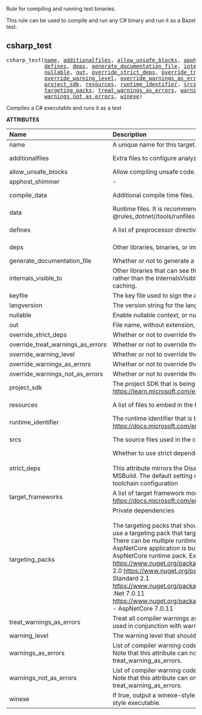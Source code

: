 <!-- Generated with Stardoc: http://skydoc.bazel.build -->


Rule for compiling and running test binaries.

This rule can be used to compile and run any C# binary and run it as
a Bazel test.


<a id="csharp_test"></a>

## csharp_test

<pre>
csharp_test(<a href="#csharp_test-name">name</a>, <a href="#csharp_test-additionalfiles">additionalfiles</a>, <a href="#csharp_test-allow_unsafe_blocks">allow_unsafe_blocks</a>, <a href="#csharp_test-apphost_shimmer">apphost_shimmer</a>, <a href="#csharp_test-compile_data">compile_data</a>, <a href="#csharp_test-data">data</a>,
            <a href="#csharp_test-defines">defines</a>, <a href="#csharp_test-deps">deps</a>, <a href="#csharp_test-generate_documentation_file">generate_documentation_file</a>, <a href="#csharp_test-internals_visible_to">internals_visible_to</a>, <a href="#csharp_test-keyfile">keyfile</a>, <a href="#csharp_test-langversion">langversion</a>,
            <a href="#csharp_test-nullable">nullable</a>, <a href="#csharp_test-out">out</a>, <a href="#csharp_test-override_strict_deps">override_strict_deps</a>, <a href="#csharp_test-override_treat_warnings_as_errors">override_treat_warnings_as_errors</a>,
            <a href="#csharp_test-override_warning_level">override_warning_level</a>, <a href="#csharp_test-override_warnings_as_errors">override_warnings_as_errors</a>, <a href="#csharp_test-override_warnings_not_as_errors">override_warnings_not_as_errors</a>,
            <a href="#csharp_test-project_sdk">project_sdk</a>, <a href="#csharp_test-resources">resources</a>, <a href="#csharp_test-runtime_identifier">runtime_identifier</a>, <a href="#csharp_test-srcs">srcs</a>, <a href="#csharp_test-strict_deps">strict_deps</a>, <a href="#csharp_test-target_frameworks">target_frameworks</a>,
            <a href="#csharp_test-targeting_packs">targeting_packs</a>, <a href="#csharp_test-treat_warnings_as_errors">treat_warnings_as_errors</a>, <a href="#csharp_test-warning_level">warning_level</a>, <a href="#csharp_test-warnings_as_errors">warnings_as_errors</a>,
            <a href="#csharp_test-warnings_not_as_errors">warnings_not_as_errors</a>, <a href="#csharp_test-winexe">winexe</a>)
</pre>

Compiles a C# executable and runs it as a test

**ATTRIBUTES**


| Name  | Description | Type | Mandatory | Default |
| :------------- | :------------- | :------------- | :------------- | :------------- |
| <a id="csharp_test-name"></a>name |  A unique name for this target.   | <a href="https://bazel.build/concepts/labels#target-names">Name</a> | required |  |
| <a id="csharp_test-additionalfiles"></a>additionalfiles |  Extra files to configure analyzers.   | <a href="https://bazel.build/concepts/labels">List of labels</a> | optional | <code>[]</code> |
| <a id="csharp_test-allow_unsafe_blocks"></a>allow_unsafe_blocks |  Allow compiling unsafe code. It true, /unsafe is passed to the compiler.   | Boolean | optional | <code>False</code> |
| <a id="csharp_test-apphost_shimmer"></a>apphost_shimmer |  -   | <a href="https://bazel.build/concepts/labels">Label</a> | optional | <code>None</code> |
| <a id="csharp_test-compile_data"></a>compile_data |  Additional compile time files.   | <a href="https://bazel.build/concepts/labels">List of labels</a> | optional | <code>[]</code> |
| <a id="csharp_test-data"></a>data |  Runtime files. It is recommended to use the @rules_dotnet//tools/runfiles library to read the runtime files.   | <a href="https://bazel.build/concepts/labels">List of labels</a> | optional | <code>[]</code> |
| <a id="csharp_test-defines"></a>defines |  A list of preprocessor directive symbols to define.   | List of strings | optional | <code>[]</code> |
| <a id="csharp_test-deps"></a>deps |  Other libraries, binaries, or imported DLLs   | <a href="https://bazel.build/concepts/labels">List of labels</a> | optional | <code>[]</code> |
| <a id="csharp_test-generate_documentation_file"></a>generate_documentation_file |  Whether or not to generate a documentation file.   | Boolean | optional | <code>True</code> |
| <a id="csharp_test-internals_visible_to"></a>internals_visible_to |  Other libraries that can see the assembly's internal symbols. Using this rather than the InternalsVisibleTo assembly attribute will improve build caching.   | List of strings | optional | <code>[]</code> |
| <a id="csharp_test-keyfile"></a>keyfile |  The key file used to sign the assembly with a strong name.   | <a href="https://bazel.build/concepts/labels">Label</a> | optional | <code>None</code> |
| <a id="csharp_test-langversion"></a>langversion |  The version string for the language.   | String | optional | <code>""</code> |
| <a id="csharp_test-nullable"></a>nullable |  Enable nullable context, or nullable warnings.   | String | optional | <code>"disable"</code> |
| <a id="csharp_test-out"></a>out |  File name, without extension, of the built assembly.   | String | optional | <code>""</code> |
| <a id="csharp_test-override_strict_deps"></a>override_strict_deps |  Whether or not to override the strict_deps attribute.   | Boolean | optional | <code>False</code> |
| <a id="csharp_test-override_treat_warnings_as_errors"></a>override_treat_warnings_as_errors |  Whether or not to override the treat_warnings_as_errors attribute.   | Boolean | optional | <code>False</code> |
| <a id="csharp_test-override_warning_level"></a>override_warning_level |  Whether or not to override the warning_level attribute.   | Boolean | optional | <code>False</code> |
| <a id="csharp_test-override_warnings_as_errors"></a>override_warnings_as_errors |  Whether or not to override the warnings_as_errors attribute.   | Boolean | optional | <code>False</code> |
| <a id="csharp_test-override_warnings_not_as_errors"></a>override_warnings_not_as_errors |  Whether or not to override the warnings_not_as_errors attribute.   | Boolean | optional | <code>False</code> |
| <a id="csharp_test-project_sdk"></a>project_sdk |  The project SDK that is being targeted. See https://learn.microsoft.com/en-us/dotnet/core/project-sdk/overview   | String | optional | <code>"default"</code> |
| <a id="csharp_test-resources"></a>resources |  A list of files to embed in the DLL as resources.   | <a href="https://bazel.build/concepts/labels">List of labels</a> | optional | <code>[]</code> |
| <a id="csharp_test-runtime_identifier"></a>runtime_identifier |  The runtime identifier that is being targeted. See https://docs.microsoft.com/en-us/dotnet/core/rid-catalog   | String | required |  |
| <a id="csharp_test-srcs"></a>srcs |  The source files used in the compilation.   | <a href="https://bazel.build/concepts/labels">List of labels</a> | optional | <code>[]</code> |
| <a id="csharp_test-strict_deps"></a>strict_deps |  Whether to use strict dependencies or not. <br><br>        This attribute mirrors the DisableTransitiveProjectReferences in MSBuild.         The default setting of this attribute can be overridden in the toolchain configuration   | Boolean | optional | <code>True</code> |
| <a id="csharp_test-target_frameworks"></a>target_frameworks |  A list of target framework monikers to buildSee https://docs.microsoft.com/en-us/dotnet/standard/frameworks   | List of strings | required |  |
| <a id="csharp_test-targeting_packs"></a>targeting_packs |  Private dependencies <br><br>        The targeting packs that should be used to build the target.         You should use a targeting pack that targets the same framework as the target.          There can be multiple runtime packs for a given target e.g. when a AspNetCore          application is built you need the base runtime pack and the AspNetCore runtime pack.         Example runtime packs:         https://www.nuget.org/packages/NETStandard.Library - .Net Standard 2.0         https://www.nuget.org/packages/NETStandard.Library.Ref - .Net Standard 2.1         https://www.nuget.org/packages/Microsoft.NETCore.App.Ref/7.0.11 - .Net 7.0.11         https://www.nuget.org/packages/Microsoft.AspNetCore.App.Ref/7.0.11 - AspNetCore 7.0.11   | <a href="https://bazel.build/concepts/labels">List of labels</a> | optional | <code>[]</code> |
| <a id="csharp_test-treat_warnings_as_errors"></a>treat_warnings_as_errors |  Treat all compiler warnings as errors. Note that this attribute can not be used in conjunction with warnings_as_errors.   | Boolean | optional | <code>False</code> |
| <a id="csharp_test-warning_level"></a>warning_level |  The warning level that should be used by the compiler.   | Integer | optional | <code>3</code> |
| <a id="csharp_test-warnings_as_errors"></a>warnings_as_errors |  List of compiler warning codes that should be considered as errors. Note that this attribute can not be used in conjunction with treat_warning_as_errors.   | List of strings | optional | <code>[]</code> |
| <a id="csharp_test-warnings_not_as_errors"></a>warnings_not_as_errors |  List of compiler warning codes that should not be considered as errors. Note that this attribute can only be used in conjunction with treat_warning_as_errors.   | List of strings | optional | <code>[]</code> |
| <a id="csharp_test-winexe"></a>winexe |  If true, output a winexe-style executable, otherwiseoutput a console-style executable.   | Boolean | optional | <code>False</code> |


